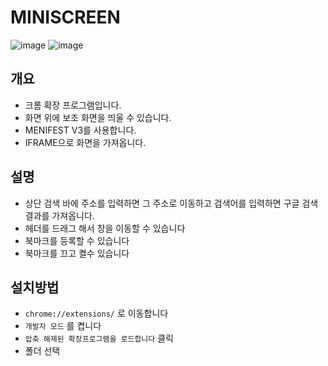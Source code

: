 # MINISCREEN

![image](https://github.com/user-attachments/assets/965553d9-3bd9-4b81-b0f5-795d7339cac3)
![image](https://github.com/user-attachments/assets/fd205990-f393-4d84-a53f-cfb2cf3dbaef)

## 개요

- 크롬 확장 프로그램입니다.
- 화면 위에 보조 화면을 띄울 수 있습니다.
- MENIFEST V3를 사용합니다.
- IFRAME으로 화면을 가져옵니다.

## 설명

- 상단 검색 바에 주소를 입력하면 그 주소로 이동하고 검색어를 입력하면 구글 검색 결과를 가져옵니다.
- 헤더를 드래그 해서 창을 이동할 수 있습니다
- 북마크를 등록할 수 있습니다
- 북마크를 끄고 켤수 있습니다

## 설치방법

- `chrome://extensions/` 로 이동합니다 
- `개발자 모드` 를 켭니다
- `압축 해제된 확장프로그램을 로드합니다` 클릭
- 폴더 선택
